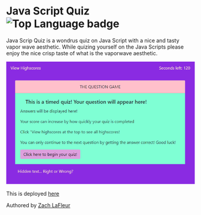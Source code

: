 # Java Script Quiz ![Top Language badge](https://img.shields.io/github/languages/top/MrCartree/javascript-quiz)

Java Scrip Quiz is a wondrus quiz on Java Script with a nice and tasty vapor wave aesthetic. While quizing yourself on the Java Scripts please enjoy the nice crisp taste of what is the vaporwave aesthetic.

![Java Script Quiz Snap](./assets/screenshot.PNG)

This is deployed [here](https://mrcartree.github.io/javascript-quiz/)

Authored by [Zach LaFleur](http://github.com/MrCartree)